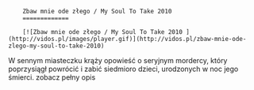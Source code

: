 
        Zbaw mnie ode złego / My Soul To Take 2010 
        =============
        
        [![Zbaw mnie ode złego / My Soul To Take 2010 ](http://vidos.pl/images/player.gif)](http://vidos.pl/zbaw-mnie-ode-zlego-my-soul-to-take-2010)
        
        
 W sennym miasteczku krąży opowieść o seryjnym mordercy, który poprzysiągł powrócić i zabić siedmioro dzieci, urodzonych w noc jego śmierci. zobacz pełny opis
    